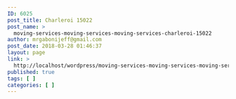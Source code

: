 ```yaml
---
ID: 6025
post_title: Charleroi 15022
post_name: >
  moving-services-moving-services-moving-services-charleroi-15022
author: mrgabonijeff@gmail.com
post_date: 2018-03-28 01:46:37
layout: page
link: >
  http://localhost/wordpress/moving-services-moving-services-moving-services-charleroi-15022/
published: true
tags: [ ]
categories: [ ]
---
```

